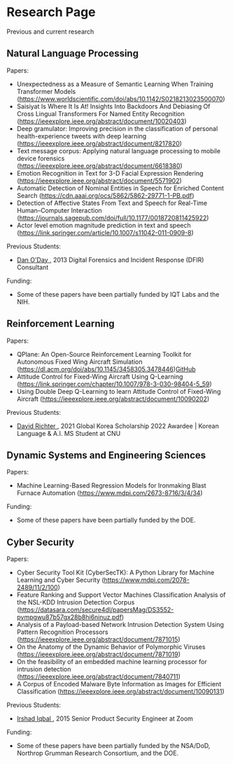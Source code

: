 # Research Page

Previous and current research 

## Natural Language Processing

Papers:

* Unexpectedness as a Measure of Semantic Learning When Training Transformer Models (https://www.worldscientific.com/doi/abs/10.1142/S0218213023500070)
* Saisiyat Is Where It Is At! Insights Into Backdoors And Debiasing Of Cross Lingual Transformers For Named Entity Recognition (https://ieeexplore.ieee.org/abstract/document/10020403)
* Deep gramulator: Improving precision in the classification of personal health-experience tweets with deep learning (https://ieeexplore.ieee.org/abstract/document/8217820)
* Text message corpus: Applying natural language processing to mobile device forensics (https://ieeexplore.ieee.org/abstract/document/6618380)
* Emotion Recognition in Text for 3-D Facial Expression Rendering (https://ieeexplore.ieee.org/abstract/document/5571902)
* Automatic Detection of Nominal Entities in Speech for Enriched Content Search (https://cdn.aaai.org/ocs/5862/5862-29771-1-PB.pdf)
* Detection of Affective States From Text and Speech for Real-Time Human–Computer Interaction (https://journals.sagepub.com/doi/full/10.1177/0018720811425922)
* Actor level emotion magnitude prediction in text and speech (https://link.springer.com/article/10.1007/s11042-011-0909-8)

Previous Students: 

* <a href="https://www.linkedin.com/in/danieloday/"> Dan O'Day  </a>, 2013 
Digital Forensics and Incident Response (DFIR) Consultant  </br>

Funding: 

* Some of these papers have been partially funded by IQT Labs and the NIH.

	
## Reinforcement Learning

Papers:

* QPlane: An Open-Source Reinforcement Learning Toolkit for Autonomous Fixed Wing Aircraft Simulation (https://dl.acm.org/doi/abs/10.1145/3458305.3478446)[GitHub]( https://github.com/rcalix1/Deep-learning-ML-and-tensorflow/tree/master/ReinforcementLearning/DeepQAP/DeepQAP2.0)
* Attitude Control for Fixed-Wing Aircraft Using Q-Learning (https://link.springer.com/chapter/10.1007/978-3-030-98404-5_59)
* Using Double Deep Q-Learning to learn Attitude Control of Fixed-Wing Aircraft (https://ieeexplore.ieee.org/abstract/document/10090202)

Previous Students: 

* <a href="https://www.linkedin.com/in/david-richter-0b4312200/"> David Richter   </a>, 2021 
 Global Korea Scholarship 2022 Awardee | Korean Language & A.I. MS Student at CNU </br>

  

## Dynamic Systems and Engineering Sciences

Papers:

* Machine Learning-Based Regression Models for Ironmaking Blast Furnace Automation (https://www.mdpi.com/2673-8716/3/4/34)

Funding: 

* Some of these papers have been partially funded by the DOE.

## Cyber Security

Papers:

* Cyber Security Tool Kit (CyberSecTK): A Python Library for Machine Learning and Cyber Security (https://www.mdpi.com/2078-2489/11/2/100)
* Feature Ranking and Support Vector Machines Classification Analysis of the NSL-KDD Intrusion Detection Corpus (https://datasara.com/secure4dl/papersMag/DS3552-pvmpgwu87b57gx28b8hi6ninuz.pdf)
* Analysis of a Payload-based Network Intrusion Detection System Using Pattern Recognition Processors (https://ieeexplore.ieee.org/abstract/document/7871015)
* On the Anatomy of the Dynamic Behavior of Polymorphic Viruses (https://ieeexplore.ieee.org/abstract/document/7871019)
* On the feasibility of an embedded machine learning processor for intrusion detection (https://ieeexplore.ieee.org/abstract/document/7840711)
* A Corpus of Encoded Malware Byte Information as Images for Efficient Classification (https://ieeexplore.ieee.org/abstract/document/10090131)

Previous Students: 

* <a href="https://www.linkedin.com/in/miirshad/"> Irshad Iqbal   </a>, 2015 
  Senior Product Security Engineer at Zoom </br>

Funding: 

* Some of these papers have been partially funded by the NSA/DoD, Northrop Grumman Research Consortium, and the DOE.
  



